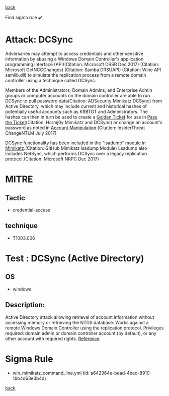 
[back](../index.md)

Find sigma rule :heavy_check_mark: 

# Attack: DCSync 

Adversaries may attempt to access credentials and other sensitive information by abusing a Windows Domain Controller's application programming interface (API)(Citation: Microsoft DRSR Dec 2017) (Citation: Microsoft GetNCCChanges) (Citation: Samba DRSUAPI) (Citation: Wine API samlib.dll) to simulate the replication process from a remote domain controller using a technique called DCSync.

Members of the Administrators, Domain Admins, and Enterprise Admin groups or computer accounts on the domain controller are able to run DCSync to pull password data(Citation: ADSecurity Mimikatz DCSync) from Active Directory, which may include current and historical hashes of potentially useful accounts such as KRBTGT and Administrators. The hashes can then in turn be used to create a [Golden Ticket](https://attack.mitre.org/techniques/T1558/001) for use in [Pass the Ticket](https://attack.mitre.org/techniques/T1550/003)(Citation: Harmj0y Mimikatz and DCSync) or change an account's password as noted in [Account Manipulation](https://attack.mitre.org/techniques/T1098).(Citation: InsiderThreat ChangeNTLM July 2017)

DCSync functionality has been included in the "lsadump" module in [Mimikatz](https://attack.mitre.org/software/S0002).(Citation: GitHub Mimikatz lsadump Module) Lsadump also includes NetSync, which performs DCSync over a legacy replication protocol.(Citation: Microsoft NRPC Dec 2017)

# MITRE
## Tactic
  - credential-access


## technique
  - T1003.006


# Test : DCSync (Active Directory)
## OS
  - windows


## Description:
Active Directory attack allowing retrieval of account information without accessing memory or retrieving the NTDS database.
Works against a remote Windows Domain Controller using the replication protocol.
Privileges required: domain admin or domain controller account (by default), or any other account with required rights.
[Reference](https://adsecurity.org/?p=1729)


# Sigma Rule
 - win_mimikatz_command_line.yml (id: a642964e-bead-4bed-8910-1bb4d63e3b4d)



[back](../index.md)
